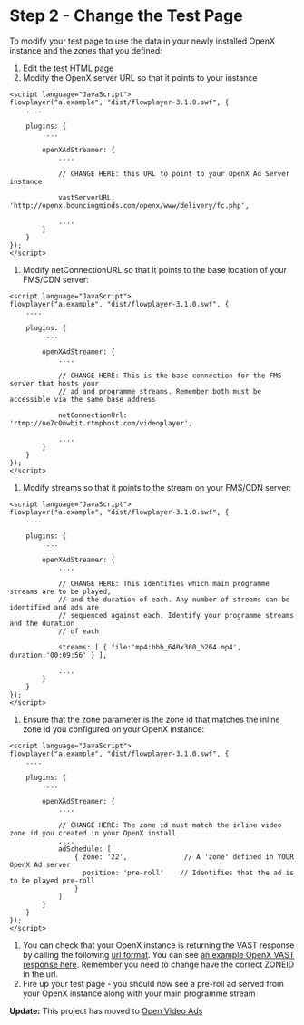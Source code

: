 # Step 2 - Change the Test Page #

To modify your test page to use the data in your newly installed OpenX instance and the zones that you defined:

  1. Edit the test HTML page
  1. Modify the OpenX server URL so that it points to your instance
```
<script language="JavaScript">
flowplayer("a.example", "dist/flowplayer-3.1.0.swf", {
    ....
        
    plugins: {
        ....
        
        openXAdStreamer: {
            ....
            
            // CHANGE HERE: this URL to point to your OpenX Ad Server instance 
                      
            vastServerURL: 'http://openx.bouncingminds.com/openx/www/delivery/fc.php',
            
            ....
        }
    }
});
</script>
```
  1. Modify netConnectionURL so that it points to the base location of your FMS/CDN server:
```
<script language="JavaScript">
flowplayer("a.example", "dist/flowplayer-3.1.0.swf", {
    ....
        
    plugins: {
        ....
        
        openXAdStreamer: {
            ....
            
            // CHANGE HERE: This is the base connection for the FMS server that hosts your 
            // ad and programme streams. Remember both must be accessible via the same base address
            
            netConnectionUrl: 'rtmp://ne7c0nwbit.rtmphost.com/videoplayer',
            
            ....
        }
    }
});
</script>
```
  1. Modify streams so that it points to the stream on your FMS/CDN server:
```
<script language="JavaScript">
flowplayer("a.example", "dist/flowplayer-3.1.0.swf", {
    ....
        
    plugins: {
        ....
        
        openXAdStreamer: {
            ....
            
            // CHANGE HERE: This identifies which main programme streams are to be played, 
            // and the duration of each. Any number of streams can be identified and ads are
            // sequenced against each. Identify your programme streams and the duration
            // of each
            
            streams: [ { file:'mp4:bbb_640x360_h264.mp4', duration:'00:09:56' } ],
            
            ....
        }
    }
});
</script>
```
  1. Ensure that the zone parameter is the zone id that matches the inline zone id you configured on your OpenX instance:
```
<script language="JavaScript">
flowplayer("a.example", "dist/flowplayer-3.1.0.swf", {
    ....
        
    plugins: {
        ....
        
        openXAdStreamer: {
            ....
            
            // CHANGE HERE: The zone id must match the inline video zone id you created in your OpenX install 
            ....
            adSchedule: [
                { zone: '22',              // A 'zone' defined in YOUR OpenX Ad server
                  position: 'pre-roll'    // Identifies that the ad is to be played pre-roll
                }
            ]
        }
    }
});
</script>
```
  1. You can check that your OpenX instance is returning the VAST response by calling the following [url format](http://yourservername/path_to_openx_install/www/delivery/fc.php?script=bannerTypeHtml:vastInlineBannerTypeHtml:vastInlineHtml&zones=name%3DZONEID&nz=1&source=&r=14730862&block=1&format=vast&charset=UTF-8). You can see   [an example OpenX VAST response here](http://openx.bouncingminds.com/openx/www/delivery/fc.php?script=bannerTypeHtml:vastInlineBannerTypeHtml:vastInlineHtml&zones=try3%3D1&nz=1&source=&r=14730862&block=1&format=vast&charset=UTF-8). Remember you need to change have the correct ZONEID in the url.
  1. Fire up your test page - you should now see a pre-roll ad served from your OpenX instance along with your main programme stream

**Update:** This project has moved to [Open Video Ads](http://code.google.com/p/open-video-ads)